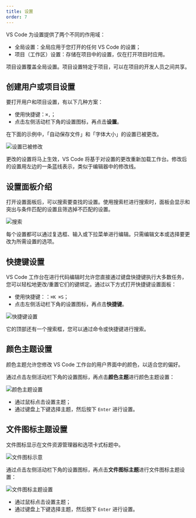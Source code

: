 ```yaml
---
title: 设置
order: 7
---
```


VS Code 为设置提供了两个不同的作用域：

- 全局设置：全局应用于您打开的任何 VS Code 的设置；
- 项目（工作区）设置：存储在项目中的设置，仅在打开项目时应用。

项目设置覆盖全局设置。项目设置特定于项目，可以在项目的开发人员之间共享。

## 创建用户或项目设置

要打开用户和项目设置，有以下几种方案：

- 使用快捷键：`⌘,`；
- 点击左侧活动栏下角的设置图标，再点击**设置**。

在下面的示例中，「自动保存文件」和「字体大小」的设置已被更改。

![设置已被修改](https://img.alicdn.com/tfs/TB1Wqi5KrY1gK0jSZTEXXXDQVXa-2258-1176.png)

更改的设置将马上生效，VS Code 将基于对设置的更改重新加载工作台。修改后的设置用左边的一条蓝线表示，类似于编辑器中的修改线。

## 设置面板介绍

打开设置面板后，可以搜索要查找的设置。使用搜索栏进行搜索时，面板会显示和突出与条件匹配的设置且筛选掉不匹配的设置。

![搜索](https://img.alicdn.com/tfs/TB1Jmi4KAL0gK0jSZFAXXcA9pXa-2250-674.png)

每个设置都可以通过复选框、输入或下拉菜单进行编辑。只需编辑文本或选择要更改为所需设置的选项。

## 快捷键设置

VS Code 工作台在进行代码编辑时允许您直接通过键盘快捷键执行大多数任务，您可以轻松地更改/重置它们的键绑定。通过以下方式打开快捷键设置面板：

- 使用快捷键：：`⌘K ⌘S`；
- 点击左侧活动栏下角的设置图标，再点击**快捷键**。

![快捷键设置](https://img.alicdn.com/tfs/TB1SwY9aTM11u4jSZPxXXahcXXa-2258-622.png)

它的顶部还有一个搜索框，您可以通过命令或快捷键进行搜索。

## 颜色主题设置

颜色主题允许您修改 VS Code 工作台的用户界面中的颜色，以适合您的偏好。

通过点击左侧活动栏下角的设置图标，再点击**颜色主题**进行颜色主题设置：

![颜色主题设置](https://img.alicdn.com/tfs/TB1sFjdKBr0gK0jSZFnXXbRRXXa-1592-744.png)

- 通过鼠标点击设置主题；
- 通过键盘上下键选择主题，然后按下 `Enter` 进行设置。

## 文件图标主题设置

文件图标显示在文件资源管理器和选项卡式标题中。

![文件图标示意](https://img.alicdn.com/tfs/TB1OT8jtkL0gK0jSZFtXXXQCXXa-1322-734.png)

通过点击左侧活动栏下角的设置图标，再点击**文件图标主题**进行文件图标主题设置：

![文件图标主题设置](https://img.alicdn.com/tfs/TB1H.u7Ky_1gK0jSZFqXXcpaXXa-1628-336.png)

- 通过鼠标点击设置主题；
- 通过键盘上下键选择主题，然后按下 `Enter` 进行设置。
